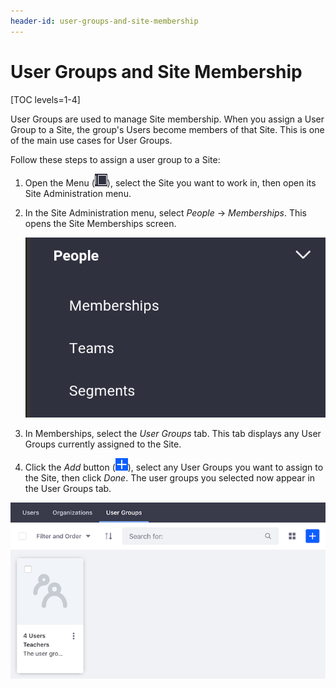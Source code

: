 ```yaml
---
header-id: user-groups-and-site-membership
---
```


# User Groups and Site Membership

[TOC levels=1-4]

User Groups are used to manage Site membership. When you assign a User Group 
to a Site, the group's Users become members of that Site. This is one of the 
main use cases for User Groups. 

Follow these steps to assign a user group to a Site:

1.  Open the Menu 
    (![Menu](../../../images/icon-menu.png)), 
    select the Site you want to work in, then open its Site Administration menu. 

2.  In the Site Administration menu, select *People* &rarr; *Memberships*. 
    This opens the Site Memberships screen. 

    ![Figure 1: Select *Memberships* from the People menu.](../../../images/site-memberships.png)

3.  In Memberships, select the *User Groups* tab. This tab displays any User
    Groups currently assigned to the Site. 

4.  Click the *Add* button 
    (![Add](../../../images/icon-add.png)), 
    select any User Groups you want to assign to the Site, then click *Done*. 
    The user groups you selected now appear in the User Groups tab. 

![Figure 2: The User Groups tab in Memberships shows the User Groups currently assigned to the Site.](../../../images/user-groups-site-memberships.png)
